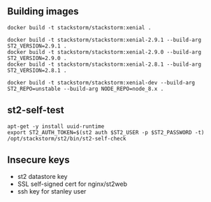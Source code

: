 
## Building images

```
docker build -t stackstorm/stackstorm:xenial .

docker build -t stackstorm/stackstorm:xenial-2.9.1 --build-arg ST2_VERSION=2.9.1 .
docker build -t stackstorm/stackstorm:xenial-2.9.0 --build-arg ST2_VERSION=2.9.0 .
docker build -t stackstorm/stackstorm:xenial-2.8.1 --build-arg ST2_VERSION=2.8.1 .

docker build -t stackstorm/stackstorm:xenial-dev --build-arg ST2_REPO=unstable --build-arg NODE_REPO=node_8.x .
```

## st2-self-test

```
apt-get -y install uuid-runtime
export ST2_AUTH_TOKEN=$(st2 auth $ST2_USER -p $ST2_PASSWORD -t)
/opt/stackstorm/st2/bin/st2-self-check
```

## Insecure keys

- st2 datastore key
- SSL self-signed cert for nginx/st2web
- ssh key for stanley user
